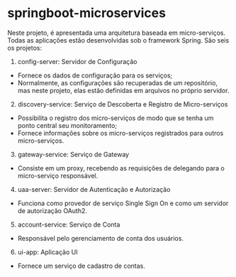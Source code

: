# springboot-microservices


Neste projeto, é apresentada uma arquitetura baseada em micro-serviços. Todas as aplicações estão desenvolvidas sob o framework Spring. São seis os projetos:
1. config-server: Servidor de Configuração 
- Fornece os dados de configuração para os serviços;
- Normalmente, as configurações são recuperadas de um repositório, mas neste projeto, elas estão definidas em arquivos no próprio servidor.
2. discovery-service: Serviço de Descoberta e Registro de Micro-serviços
- Possibilita o registro dos micro-serviços de modo que se tenha um ponto central seu monitoramento;
- Fornece informações sobre os micro-serviços registrados para outros micro-serviços.
3. gateway-service: Serviço de Gateway
- Consiste em um proxy, recebendo as requisições de delegando para o micro-serviço responsável.
4. uaa-server: Servidor de Autenticação e Autorização
- Funciona como provedor de serviço Single Sign On e como um servidor de autorização OAuth2.
5. account-service: Serviço de Conta
- Responsável pelo gerenciamento de conta dos usuários.
6. ui-app: Aplicação UI
- Fornece um serviço de cadastro de contas.

